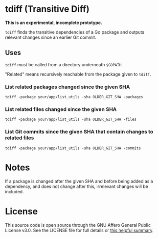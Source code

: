 # tdiff (Transitive Diff)

**This is an experimental, incomplete prototype.**

`tdiff` finds the transitive dependencies of a Go package and outputs relevant changes since an earlier Git commit.

## Uses

`tdiff` must be called from a directory underneath `$GOPATH`.

"Related" means recursively reachable from the package given to `tdiff`.

### List related packages changed since the given SHA
```
tdiff -package your/app/list_utils -sha OLDER_GIT_SHA -packages
```

### List related files changed since the given SHA
```
tdiff -package your/app/list_utils -sha OLDER_GIT_SHA -files
```
### List Git commits since the given SHA that contain changes to related files
```
tdiff -package your/app/list_utils -sha OLDER_GIT_SHA -commits
```


# Notes

If a package is changed after the given SHA and before being added as a dependency, and does not change after this, irrelevant changes will be included.


# License

This source code is open source through the GNU Affero General Public License v3.0. See the LICENSE file for full details or [this helpful summary](https://choosealicense.com/licenses/agpl-3.0/).

